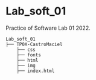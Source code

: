 # Lab_soft_01

Practice of Software Lab 01 2022.

```
Lab_soft_01
├── TP0X-CastroMaciel
    ├── css
    ├── fonts
    ├── html
    ├── img
    ├── index.html
```
